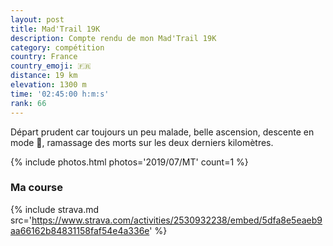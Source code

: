 ```yaml
---
layout: post
title: Mad'Trail 19K
description: Compte rendu de mon Mad'Trail 19K
category: compétition
country: France
country_emoji: 🇫🇷
distance: 19 km
elevation: 1300 m
time: '02:45:00 h:m:s'
rank: 66
---
```


Départ prudent car toujours un peu malade, belle ascension, descente en mode 🐢,
ramassage des morts sur les deux derniers kilomètres.

{% include photos.html photos='2019/07/MT' count=1 %}

### Ma course

{% include strava.md src='https://www.strava.com/activities/2530932238/embed/5dfa8e5eaeb9aa66162b84831158faf54e4a336e' %}

<!--
vim:spell spelllang=fr
-->
